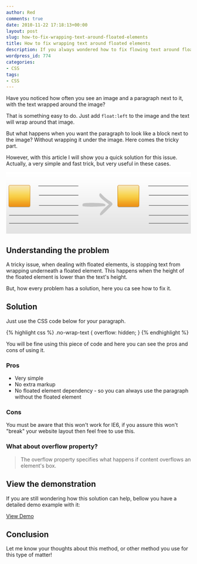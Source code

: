 ```yaml
---
author: Red
comments: true
date: 2010-11-22 17:18:13+00:00
layout: post
slug: how-to-fix-wrapping-text-around-floated-elements
title: How to fix wrapping text around floated elements
description: If you always wondered how to fix flowing text around floated elements, then this article is for you.
wordpress_id: 774
categories:
- CSS
tags:
- CSS
---
```


Have you noticed how often you see an image and a paragraph next to it, with the text wrapped around the image?

That is something easy to do. Just add `float:left` to the image and the text will wrap around that image.

But what happens when you want the paragraph to look like a block next to the image? Without wrapping it under the image. Here comes the tricky part.

However, with this article I will show you a quick solution for this issue. Actually, a very simple and fast trick, but very useful in these cases.

[![Fix wrapping text around floated elements ](/dist/uploads/2010/11/remove-wrapping-text.png)](http://www.red-team-design.com/how-to-fix-wrapping-text-around-floated-elements)

<!-- more -->

## Understanding the problem

A tricky issue, when dealing with floated elements, is stopping text from wrapping underneath a floated element. This happens when the height of the floated element is lower than the text's height.

But, how every problem has a solution, here you ca see how to fix it.

## Solution

Just use the CSS code below for your paragraph.

{% highlight css %}
.no-wrap-text {
	overflow: hidden;
}
{% endhighlight %}

You will be fine using this piece of code and here you can see the pros and cons of using it.

### Pros
	
  * Very simple	
  * No extra markup	
  * No floated element dependency - so you can always use the paragraph without the floated element

### Cons

You must be aware that this won't work for IE6, if you assure this won't "break" your website layout then feel free to use this.

### What about overflow property?

> The overflow property specifies what happens if content overflows an element's box.

## View the demonstration

If you are still wondering how this solution can help, bellow you have a detailed demo example with it:

[View Demo](/dist/uploads/2010/11/fix-wrapping-text.html)

## Conclusion

Let me know your thoughts about this method, or other method you use for this type of matter!